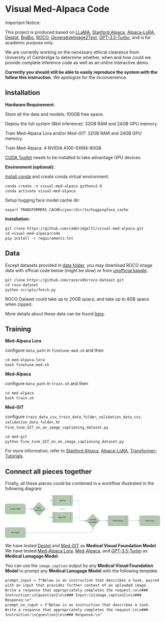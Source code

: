# Visual Med-Alpaca Code


Important Notice: 

This project is produced based on [LLaMA](https://github.com/facebookresearch/llama), [Stanford Alpaca](https://github.com/tatsu-lab/stanford_alpaca), [Alpaca-LoRA](https://github.com/tloen/alpaca-lora), [Deplot](https://huggingface.co/docs/transformers/main/model_doc/deplot), [BigBio](https://huggingface.co/bigbio), [ROCO](https://github.com/razorx89/roco-dataset), [GenerativeImage2Text](https://github.com/microsoft/GenerativeImage2Text), [GPT-3.5-Turbo](https://platform.openai.com/docs/guides/chat), and is for academic purpose only. 

We are currently working on the necessary ethical clearance from University of Cambridge to determine whether, when and how could we provide complete inference code as well as an online interactive demo. 

**Currently you should still be able to easily reproduce the system with the follow this instruction.** We apologize for the inconvenience.

## Installation

**Hardware Requirement:**

Store all the data and models: 100GB free space. 

Deploy the full system (8bit inference): 32GB RAM and 24GB GPU memory. 

Train Med-Alpaca Lora and/or Med-GIT: 32GB RAM and 24GB GPU memory.

Train Med-Alpaca: 4 NVIDIA A100-SXM4-80GB.

[CUDA Toolkit](https://developer.nvidia.com/cuda-toolkit) needs to be installed to take advantage GPU devices. 

**Environment (optional):**

[Install conda](https://docs.conda.io/en/latest/miniconda.html#linux-installers) and create conda virtual environment:

```
conda create -n visual-med-alpaca python=3.9
conda activate visual-med-alpaca
```

Setup hugging face model cache dir: 

```
export TRANSFORMERS_CACHE=/your/dir/to/huggingface_cache
```

**Installation:**

```
git clone https://github.com/cambridgeltl/visual-med-alpaca.git
cd visual-med-alpaca/code
pip install -r requirements.txt
```

## Data

Except datasets provided in [data folder](https://github.com/cambridgeltl/visual-med-alpaca/tree/main/data), you may download ROCO image data with official code below (might be slow) or from [unofficial kaggle](https://www.kaggle.com/datasets/virajbagal/roco-dataset).

```
git clone https://github.com/razorx89/roco-dataset.git
cd roco-dataset
python scripts/fetch.py
```

ROCO Dataset could take up to 20GB space, and take up to 8GB space when zipped. 

More details about these data can be found [here](https://github.com/cambridgeltl/visual-med-alpaca/tree/main/data).

## Training

**Med-Alpaca Lora**

configure `data_path` in `finetune-med.sh` and then

```
cd med-alpaca-lora
bash finetune-med.sh
```

**Med-Alpaca**

configure `data_path` in `train.sh` and then

```
cd med-alpaca
bash train.sh
```

**Med-GIT**

configure `train_data_csv`, `train_data_folder`, `validation_data_csv`, `validation_data_folder`, in `Fine_tune_GIT_on_an_image_captioning_dataset.py`

```
cd med-git
python Fine_tune_GIT_on_an_image_captioning_dataset.py
```

For more information, refer to [Stanford Alpaca](https://github.com/tatsu-lab/stanford_alpaca), [Alpaca-LoRA](https://github.com/tloen/alpaca-lora), [Transformer-Tutorials](https://github.com/NielsRogge/Transformers-Tutorials).

## Connect all pieces together

Finally, all these pieces could be combined in a workflow illustrated in the following diagram:

![](../docs/files/model.png)

We have tested [Deplot](https://huggingface.co/docs/transformers/main/model_doc/deplot) and [Med-GIT](https://github.com/cambridgeltl/visual-med-alpaca/tree/main/code/med-git) as **Medical Visual Foundation Model**. We have tested [Med-Alpaca Lora](https://github.com/cambridgeltl/visual-med-alpaca/tree/main/code/med-alpaca-lora), [Med-Alpaca](https://github.com/cambridgeltl/visual-med-alpaca/tree/main/code/med-alpaca), and [GPT-3.5-Turbo](https://platform.openai.com/docs/guides/chat) as  **Medical Lanugage Model**.

You can use the `image_caption` output by any **Medical Visual Foundation Model** to prompt any **Medical Lanugage Model** with the following template.

```
prompt_input = f"Below is an instruction that describes a task, paired with an input that provides further context of an uploaded image. Write a response that appropriately completes the request.\n\n### Instruction:\n{question}\n\n### Input:\n{image_caption}\n\n### Response:\n"
prompt_no_input = f"Below is an instruction that describes a task. Write a response that appropriately completes the request.\n\n### Instruction:\n{question}\n\n### Response:\n"
```
